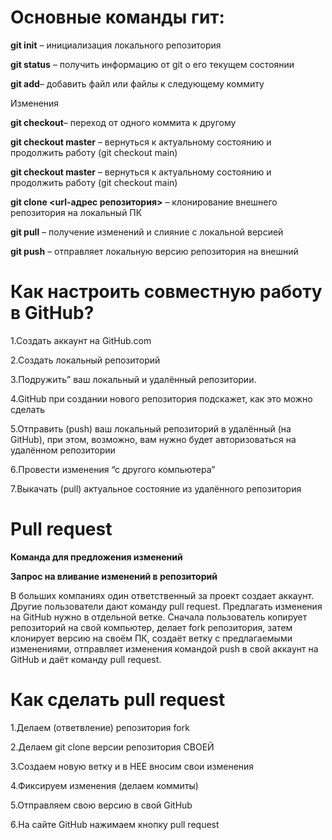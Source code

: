 # Основные команды гит:

**git init** – инициализация локального репозитория

**git status** – получить информацию от git о его текущем состоянии

**git add**– добавить файл или файлы к следующему коммиту

Изменения 

**git checkout**– переход от одного коммита к другому

**git checkout master** – вернуться к актуальному состоянию и продолжить работу (git checkout main)

**git checkout master** – вернуться к актуальному состоянию и продолжить работу (git checkout main)

**git clone <url-адрес репозитория>** – клонирование внешнего репозитория на  локальный ПК

**git pull** – получение изменений и слияние с локальной версией

**git push** – отправляет локальную версию репозитория на внешний

# Как настроить совместную работу в GitHub?

1.Создать аккаунт на GitHub.com

2.Создать локальный репозиторий

3.Подружить” ваш локальный и удалённый репозитории. 

4.GitHub при создании нового репозитория подскажет, как это можно сделать

5.Отправить (push) ваш локальный репозиторий в удалённый (на GitHub), при этом, возможно, 
вам нужно будет авторизоваться на удалённом репозитории

6.Провести изменения “с другого компьютера”

7.Выкачать (pull) актуальное состояние из удалённого репозитория


# Pull request

**Команда для предложения изменений**

**Запрос на вливание изменений в репозиторий**

В больших компаниях один ответственный за проект создает аккаунт. Другие пользователи дают
команду pull request. Предлагать изменения на GitHub нужно в отдельной ветке. Сначала
пользователь копирует репозиторий на свой компьютер, делает fork репозитория, затем
клонирует версию на своём ПК, создаёт ветку с предлагаемыми изменениями, отправляет
изменения командой push в свой аккаунт на GitHub и даёт команду pull request. 


# Как сделать pull request
1.Делаем   (ответвление) репозитория fork

2.Делаем git clone   версии репозитория СВОЕЙ

3.Создаем новую ветку и в НЕЕ вносим свои изменения

4.Фиксируем изменения (делаем коммиты)

5.Отправляем свою версию в свой GitHub

6.На сайте GitHub нажимаем кнопку pull request
